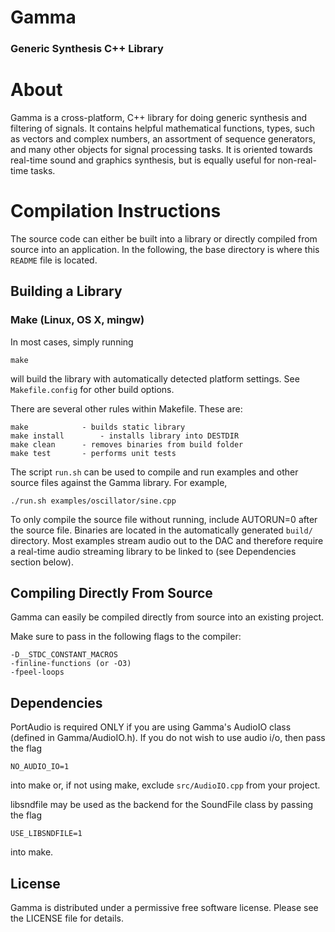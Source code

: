 # Gamma #
### Generic Synthesis C++ Library


# About #

Gamma is a cross-platform, C++ library for doing generic synthesis and filtering of signals. It contains helpful mathematical functions, types, such as vectors and complex numbers, an assortment of sequence generators, and many other objects for signal processing tasks. It is oriented towards real-time sound and graphics synthesis, but is equally useful for non-real-time tasks.


# Compilation Instructions #

The source code can either be built into a library or directly compiled from source into an application. In the following, the base directory is where this `README` file is located.

## Building a Library

### Make (Linux, OS X, mingw)
In most cases, simply running

	make

will build the library with automatically detected platform settings. See `Makefile.config` for other build options.

There are several other rules within Makefile. These are:

	make			- builds static library
	make install		- installs library into DESTDIR
	make clean		- removes binaries from build folder
	make test		- performs unit tests

The script `run.sh` can be used to compile and run examples and other source files against the Gamma library. For example,

	./run.sh examples/oscillator/sine.cpp

To only compile the source file without running, include AUTORUN=0 after the source file. Binaries are located in the automatically generated `build/` directory. Most examples stream audio out to the DAC and therefore require a real-time audio streaming library to be linked to (see Dependencies section below).

## Compiling Directly From Source
Gamma can easily be compiled directly from source into an existing project.

Make sure to pass in the following flags to the compiler:

	-D__STDC_CONSTANT_MACROS
	-finline-functions (or -O3)
	-fpeel-loops

## Dependencies

PortAudio is required ONLY if you are using Gamma's AudioIO class (defined in Gamma/AudioIO.h). If you do not wish to use audio i/o, then pass the flag

	NO_AUDIO_IO=1

into make or, if not using make, exclude `src/AudioIO.cpp` from your project.

libsndfile may be used as the backend for the SoundFile class by passing the flag

	USE_LIBSNDFILE=1

into make.

## License

Gamma is distributed under a permissive free software license. Please see the LICENSE file for details.